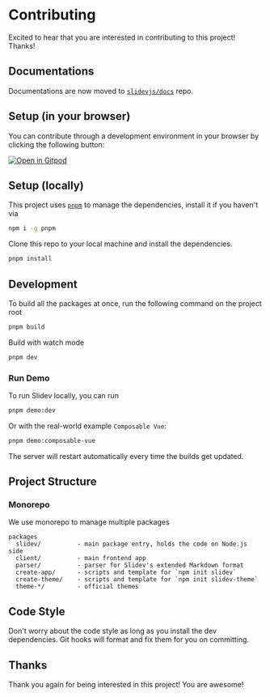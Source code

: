 # Contributing

Excited to hear that you are interested in contributing to this project! Thanks!

## Documentations

Documentations are now moved to [`slidevjs/docs`](https://github.com/slidevjs/docs) repo.

## Setup (in your browser)

You can contribute through a development environment in your browser by clicking the following button:

[![Open in Gitpod](https://gitpod.io/button/open-in-gitpod.svg)](https://gitpod.io/#https://github.com/slidevjs/slidev)

## Setup (locally)

This project uses [`pnpm`](https://pnpm.io/) to manage the dependencies, install it if you haven't via

```bash
npm i -g pnpm
```

Clone this repo to your local machine and install the dependencies. 

```bash
pnpm install
```

## Development 

To build all the packages at once, run the following command on the project root

```bash
pnpm build
```

Build with watch mode

```bash
pnpm dev
```

### Run Demo

To run Slidev locally, you can run

```bash
pnpm demo:dev
```

Or with the real-world example `Composable Vue`:

```bash
pnpm demo:composable-vue
```

The server will restart automatically every time the builds get updated.

## Project Structure

### Monorepo

We use monorepo to manage multiple packages

```
packages
  slidev/          - main package entry, holds the code on Node.js side
  client/          - main frontend app
  parser/          - parser for Slidev's extended Markdown format
  create-app/      - scripts and template for `npm init slidev`
  create-theme/    - scripts and template for `npm init slidev-theme`
  theme-*/         - official themes
```

## Code Style

Don't worry about the code style as long as you install the dev dependencies. Git hooks will format and fix them for you on committing.

## Thanks

Thank you again for being interested in this project! You are awesome!

